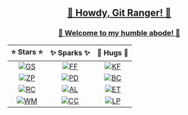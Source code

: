 <div align="center">

<h2><a href="https://tensorush.github.io/cv/en.pdf">🤠 Howdy, Git Ranger! 🤠</a></h2>

<h3><a href="https://tensorush.github.io">🌲 Welcome to my humble abode! 🌲</a></h3>

|    :star: Stars :star:     | :sparkles: Sparks :sparkles: |     :hugs: Hugs :hugs:     |
|:--------------------------:|:----------------------------:|:--------------------------:|
| [![GS][gs-shield]][gs-url] |  [![FF][ff-shield]][ff-url]  | [![KF][kf-shield]][kf-url] |
| [![ZP][zp-shield]][zp-url] |  [![PD][pd-shield]][pd-url]  | [![BC][bc-shield]][bc-url] |
| [![RC][rc-shield]][rc-url] |  [![AL][al-shield]][al-url]  | [![ET][et-shield]][et-url] |
| [![WM][wa-shield]][wa-url] |  [![CC][cc-shield]][cc-url]  | [![LP][lp-shield]][lp-url] |

</div>

<!-- MARKDOWN LINKS -->

[gs-shield]: https://img.shields.io/badge/brr-2596BE?style=for-the-badge&logo=go&logoColor=2596BE&label=go%20services&labelColor=black
[gs-url]: https://github.com/tensorush?tab=repositories&q=go-service&type=&language=&sort=
[zp-shield]: https://img.shields.io/badge/zap-F6A516?style=for-the-badge&logo=zig&logoColor=F6A516&label=zig%20packages&labelColor=black
[zp-url]: https://github.com/tensorush?tab=repositories&q=zig-package&type=&language=&sort=
[rc-shield]: https://img.shields.io/badge/click-7C5642?style=for-the-badge&logo=rust&logoColor=7C5642&label=rust%20crates&labelColor=black
[rc-url]: https://github.com/tensorush?tab=repositories&q=rust-crate&type=&language=&sort=
[wa-shield]: https://img.shields.io/badge/thwip-654FF0?style=for-the-badge&logo=webassembly&logoColor=654FF0&label=wasm%20modules&labelColor=black
[wa-url]: https://github.com/tensorush?tab=repositories&q=wasm-module&type=&language=&sort=

[ff-shield]: https://img.shields.io/badge/snikt-F24E29?style=for-the-badge&logo=git&logoColor=F24E29&label=foss%20forks&labelColor=black
[ff-url]: https://github.com/tensorush?tab=repositories&q=foss-fork&type=&language=&sort=
[pd-shield]: https://img.shields.io/badge/pum-009E60?style=for-the-badge&logo=undertale&logoColor=009E60&label=personal%20dumps&labelColor=black
[pd-url]: https://github.com/tensorush?tab=repositories&q=personal-dump&type=&language=&sort=
[al-shield]: https://img.shields.io/badge/woof-FC60A8?style=for-the-badge&logo=awesome-lists&logoColor=FC60A8&label=awesome%20lists&labelColor=black
[al-url]: https://github.com/tensorush?tab=repositories&q=awesome-list&type=&language=&sort=
[cc-shield]: https://img.shields.io/badge/oof-4574E0?style=for-the-badge&logo=codio&logoColor=4574E0&label=code%20challenges&labelColor=black
[cc-url]: https://github.com/tensorush?tab=repositories&q=code-challenge&type=&language=&sort=

[kf-shield]: https://img.shields.io/badge/plink-FF5E5B?style=for-the-badge&logo=ko-fi&label=ko-fi&labelColor=black
[kf-url]: https://ko-fi.com/tensorush
[bc-shield]: https://img.shields.io/badge/clink-F7931A?style=for-the-badge&logo=bitcoin&label=bitcoin&labelColor=black
[bc-url]: btc.png
[et-shield]: https://img.shields.io/badge/whoosh-CBAEFF?style=for-the-badge&logo=ethereum&label=ethereum&labelColor=black
[et-url]: eth.png
[lp-shield]: https://img.shields.io/badge/kaching-F6C915?style=for-the-badge&logo=liberapay&label=liberapay&labelColor=black
[lp-url]: https://liberapay.com/tensorush/

